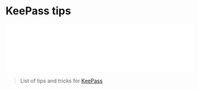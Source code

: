 <!-- markdownlint-disable MD033 MD041 -->

# KeePass tips

![Banner](./banner.svg)

> List of tips and tricks for [KeePass](https://keepass.info/)

<!-- concat-md::toc -->

